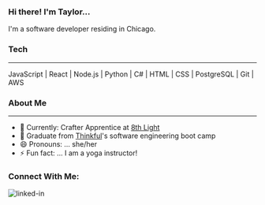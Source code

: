 ### Hi there!  I'm Taylor...

I'm a software developer residing in Chicago.

### Tech
------------

JavaScript | React | Node.js | Python | C# | HTML | CSS | PostgreSQL | Git | AWS

<!-- <img align="left" alt="react" src="https://img.shields.io/badge/react%20-%2320232a.svg?&style=for-the-badge&logo=react&logoColor=%2361DAFB" /> -->

### About Me
------------

- 🌱  Currently: Crafter Apprentice at [8th Light](https://8thlight.com/)
- 🔭  Graduate from [Thinkful](https://www.thinkful.com/)'s software engineering boot camp
- 😄  Pronouns: ... she/her
- ⚡  Fun fact: ... I am a yoga instructor!

### Connect With Me:
[<img align="left" alt="linked-in" src="https://img.shields.io/badge/linkedin-%230077B5.svg?&style=for-the-badge&logo=linkedin&logoColor=white" />](https://www.linkedin.com/in/taylor-keazirian/)



<!-- [![GitHub stats](https://github-readme-stats.vercel.app/api?username=t-keazirian&theme=tokyonight&?count_private=true&hide=stars)](https://github.com/t-keazirian/github-readme-stats) -->
